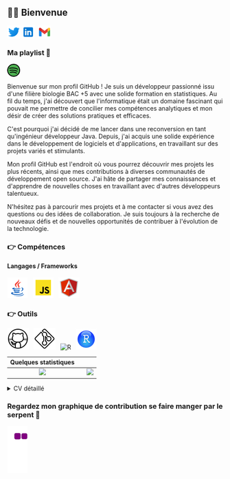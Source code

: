## :woman_cartwheeling: Bienvenue

<p align="left">
<a href="https://twitter.com/SimonetLa3" target="blank"><img align="center" src="Icon/twitter.png" title = "Twitter" alt="" height="30" /></a>
<a href="www.linkedin.com/in/léa-simonet-884615172" target="blank"><img align="center" src="Icon/linkedin.png" alt="" height="30" /></a>
<a href="http://instagram.com/sim6.photos" target="blank"><img align="center" src="https://github.com/mishmanners/MishManners/blob/master/socials/instagram.png" alt="" height="30" /></a>
<a href="mailto:simonetlea97@gmail.com" target="blank"><img align="center" src="Icon/gmail.png" alt="" height="30" /></a>
    
</p>

### Ma playlist 🎵

<a href="https://open.spotify.com/user/11173087224?si=583b1463f6ca425f" target="blank"><img align="center" src="Icon/spotify.png" alt="" height="30" /></a>
    
<p text-align="justify">
    Bienvenue sur mon profil GitHub ! Je suis un développeur passionné issu d'une filière biologie BAC +5 avec une solide formation en statistiques. Au fil du temps, j'ai découvert que l'informatique était un domaine fascinant qui pouvait me permettre de concilier mes compétences analytiques et mon désir de créer des solutions pratiques et efficaces.

C'est pourquoi j'ai décidé de me lancer dans une reconversion en tant qu'ingénieur développeur Java. Depuis, j'ai acquis une solide expérience dans le développement de logiciels et d'applications, en travaillant sur des projets variés et stimulants.

Mon profil GitHub est l'endroit où vous pourrez découvrir mes projets les plus récents, ainsi que mes contributions à diverses communautés de développement open source. J'ai hâte de partager mes connaissances et d'apprendre de nouvelles choses en travaillant avec d'autres développeurs talentueux.

N'hésitez pas à parcourir mes projets et à me contacter si vous avez des questions ou des idées de collaboration. Je suis toujours à la recherche de nouveaux défis et de nouvelles opportunités de contribuer à l'évolution de la technologie.
</p>

### :point_right: Compétences
#### Langages / Frameworks
<img src="./Icon/java.png" alt="java" title="Java"/>&nbsp;&nbsp; 
<img src="./Icon/javascript.png" alt ="Javascript" title="Javascript"/>&nbsp;&nbsp; 
<img src="./Icon/angular.png" alt ="angular" title="Angular"/>&nbsp;&nbsp;

### :point_right: Outils
<img src="./Icon/github.png" alt ="GitHub" title="GitHub"/>&nbsp;&nbsp; 
<img src="./Icon/git.png" alt ="Git" title="Git"/>&nbsp;&nbsp; 
<img src="./Icon/r.png" alt ="R" title="R"/>&nbsp;&nbsp; 
<img src="./Icon/rstudio.png" alt ="Rstudio" title="Rstudio"/>&nbsp;&nbsp; 


| Quelques statistiques | | |
| :---: |:---:| :---:|
| ![](https://github-readme-stats.vercel.app/api/top-langs/?username=LeaSimonet&theme=radical&hide_langs_below=8&count_private=true)     |  | ![](https://github-readme-stats.vercel.app/api?username=LeaSimonet&show_icons=true&theme=radical&count_private=true) |

<details>
    <summary>
        CV détaillé
    </summary>

## EXPERIENCE PROFESSIONNELLE
### Formation Ingénieur Java junior 

## FORMATION
### 2022 – Master DyNEA – Université de Pau et des Pays de l'Adour - Anglet
Diplôme en dynamique des écosystèmes aquatiques.

### 2020 – Licence Biologie des organismes – Université de Pau et des Pays de l'Adour - Anglet
Diplôme de biologie - des milieux aquatiques.

### 2014 – BAC S – Lycée St Louis Villa Pia
Filière générale option physique chimmie.

### LANGUES
🇫🇷 🇬🇧 

### LOISIRS
Randonnée, ...
</details>

### Regardez mon graphique de contribution se faire manger par le serpent 🐍
![snake gif](https://github.com/LeaSimonet/LeaSimonet/blob/output/github-contribution-grid-snake.gif)
 

